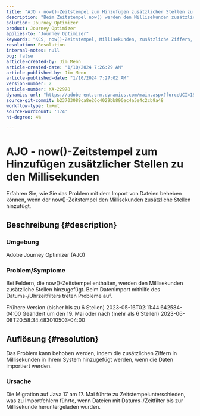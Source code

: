 ```yaml
---
title: "AJO - now()-Zeitstempel zum Hinzufügen zusätzlicher Stellen zu den Millisekunden"
description: "Beim Zeitstempel now() werden den Millisekunden zusätzliche Stellen hinzugefügt, was zu Importfehlern führt."
solution: Journey Optimizer
product: Journey Optimizer
applies-to: "Journey Optimizer"
keywords: "KCS, now()-Zeitstempel, Millisekunden, zusätzliche Ziffern, AJO, Importfehler, Adobe Journey Optimizer, Java 17"
resolution: Resolution
internal-notes: null
bug: false
article-created-by: Jim Menn
article-created-date: "1/10/2024 7:26:29 AM"
article-published-by: Jim Menn
article-published-date: "1/10/2024 7:27:02 AM"
version-number: 2
article-number: KA-22978
dynamics-url: "https://adobe-ent.crm.dynamics.com/main.aspx?forceUCI=1&pagetype=entityrecord&etn=knowledgearticle&id=86db618c-89af-ee11-a569-6045bd006268"
source-git-commit: b23703089ca8e26c4029bb896ec4a5e4c2cb9a48
workflow-type: tm+mt
source-wordcount: '174'
ht-degree: 4%

---
```


# AJO - now()-Zeitstempel zum Hinzufügen zusätzlicher Stellen zu den Millisekunden


Erfahren Sie, wie Sie das Problem mit dem Import von Dateien beheben können, wenn der now()-Zeitstempel den Millisekunden zusätzliche Stellen hinzufügt.

## Beschreibung {#description}


### Umgebung

Adobe Journey Optimizer (AJO)

### Problem/Symptome

Bei Feldern, die now()-Zeitstempel enthalten, werden den Millisekunden zusätzliche Stellen hinzugefügt. Beim Datenimport mithilfe des Datums-/Uhrzeitfilters treten Probleme auf.

Frühere Version (bisher bis zu 6 Stellen) 2023-05-16T02:11:44.642584-04:00 Geändert um den 19. Mai oder nach (mehr als 6 Stellen) 2023-06-08T20:58:34.483010503-04:00


## Auflösung {#resolution}


Das Problem kann behoben werden, indem die zusätzlichen Ziffern in Millisekunden in Ihrem System hinzugefügt werden, wenn die Daten importiert werden.

### Ursache

Die Migration auf Java 17 am 17. Mai führte zu Zeitstempelunterschieden, was zu Importfehlern führte, wenn Dateien mit Datums-/Zeitfilter bis zur Millisekunde heruntergeladen wurden.
